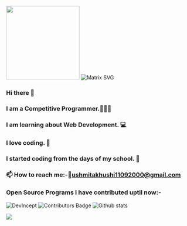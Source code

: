 <img src="https://media.giphy.com/media/du3J3cXyzhj75IOgvA/giphy.gif" width="200" height="200" /></img>
![Matrix SVG](https://raw.githubusercontent.com/rodrigograca31/rodrigograca31/master/matrix.svg)
### Hi there 👋
### I am a Competitive Programmer.👩🏻‍💻
### I am learning about Web Development. 💻
### I love coding. 💖
### I started coding from the days of my school. 🎒
### 📫 How to reach me:-📧ushmitakhushi11092000@gmail.com
### Open Source Programs I have contributed uptil now:-
<img src="https://github.com/Ayush7614/Instatags/blob/master/devincept.gif" alt="DevIncept" /></img>
![Contributors Badge](https://user-images.githubusercontent.com/76655696/128589625-6130dfe5-ac92-4591-a8f6-06419cb944a6.jpeg)
![Github stats](https://github-readme-stats.vercel.app/api?username=ushmita4&count_private=true&show_icons=true&title_color=333&icon_color=333)

<img src="https://komarev.com/ghpvc/?username=ushmita4">
<!--
**ushmita4/ushmita4** is a ✨ _special_ ✨ repository because its `README.md` (this file) appears on your GitHub profile.

Here are some ideas to get you started:

- 🔭 I’m currently working on ...
- 🌱 I’m currently learning ...
- 👯 I’m looking to collaborate on ...
- 🤔 I’m looking for help with ...
- 💬 Ask me about ...
- 📫 How to reach me: ...
- 😄 Pronouns: ...
- ⚡ Fun fact: ...
![Github stats](https://github-readme-stats.vercel.app/api?username=ushmita4&count_private=true&show_icons=true&title_color=333&icon_color=333)
-->
![Github stats](https://github-readme-stats.vercel.app/api?username=ushmita4&count_private=true&show_icons=true&title_color=333&icon_color=333)
